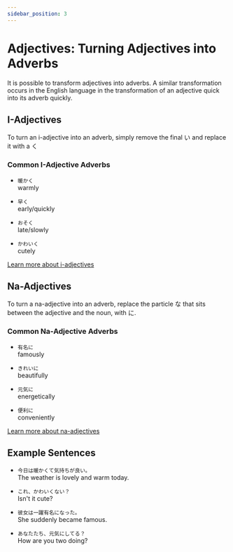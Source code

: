 ```yaml
---
sidebar_position: 3
---
```


# Adjectives: Turning Adjectives into Adverbs

It is possible to transform adjectives into adverbs. A similar transformation occurs in the English language in the transformation of an adjective quick into its adverb quickly.

## I-Adjectives

To turn an i-adjective into an adverb, simply remove the final い and replace it with a く

### Common I-Adjective Adverbs

- ``暖かく``  
  warmly

- ``早く``  
  early/quickly

- ``おそく``  
  late/slowly

- ``かわいく``  
  cutely

[Learn more about i-adjectives](i-adjectives)

## Na-Adjectives

To turn a na-adjective into an adverb, replace the particle な that sits between the adjective and the noun, with に.

### Common Na-Adjective Adverbs

- ``有名に``  
  famously

- ``きれいに``  
  beautifully

- ``元気に``  
  energetically

- ``便利に``  
  conveniently

[Learn more about na-adjectives](adjective-naform)

## Example Sentences

- ``今日は暖かくて気持ちが良い。``  
  The weather is lovely and warm today.

- ``これ、かわいくない？``  
  Isn't it cute?

- ``彼女は一躍有名になった。``  
  She suddenly became famous.

- ``あなたたち、元気にしてる？``  
  How are you two doing?
